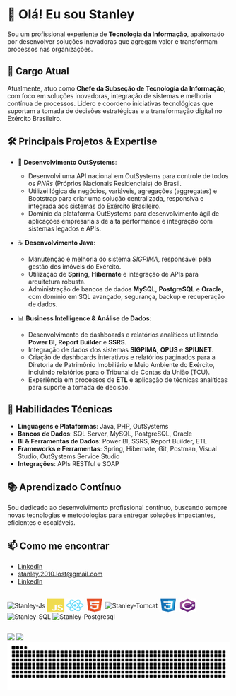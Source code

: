 # 👋 Olá! Eu sou Stanley

Sou um profissional experiente de **Tecnologia da Informação**, apaixonado por desenvolver soluções inovadoras que agregam valor e transformam processos nas organizações.

## 💼 Cargo Atual

Atualmente, atuo como **Chefe da Subseção de Tecnologia da Informação**, com foco em soluções inovadoras, integração de sistemas e melhoria contínua de processos. Lidero e coordeno iniciativas tecnológicas que suportam a tomada de decisões estratégicas e a transformação digital no Exército Brasileiro.

## 🛠️ Principais Projetos & Expertise

- 🔧 **Desenvolvimento OutSystems**:  
  - Desenvolvi uma API nacional em OutSystems para controle de todos os *PNRs* (Próprios Nacionais Residenciais) do Brasil.  
  - Utilizei lógica de negócios, variáveis, agregações (aggregates) e Bootstrap para criar uma solução centralizada, responsiva e integrada aos sistemas do Exército Brasileiro.  
  - Domínio da plataforma OutSystems para desenvolvimento ágil de aplicações empresariais de alta performance e integração com sistemas legados e APIs.

- ☕ **Desenvolvimento Java**:  
  - Manutenção e melhoria do sistema *SIGPIMA*, responsável pela gestão dos imóveis do Exército.  
  - Utilização de **Spring**, **Hibernate** e integração de APIs para arquitetura robusta.  
  - Administração de bancos de dados **MySQL**, **PostgreSQL** e **Oracle**, com domínio em SQL avançado, segurança, backup e recuperação de dados.

- 📊 **Business Intelligence & Análise de Dados**:  
  - Desenvolvimento de dashboards e relatórios analíticos utilizando **Power BI**, **Report Builder** e **SSRS**.  
  - Integração de dados dos sistemas **SIGPIMA**, **OPUS** e **SPIUNET**.  
  - Criação de dashboards interativos e relatórios paginados para a Diretoria de Patrimônio Imobiliário e Meio Ambiente do Exército, incluindo relatórios para o Tribunal de Contas da União (TCU).  
  - Experiência em processos de **ETL** e aplicação de técnicas analíticas para suporte à tomada de decisão.

## 🚀 Habilidades Técnicas

- **Linguagens e Plataformas**: Java, PHP, OutSystems  
- **Bancos de Dados**: SQL Server, MySQL, PostgreSQL, Oracle  
- **BI & Ferramentas de Dados**: Power BI, SSRS, Report Builder, ETL  
- **Frameworks e Ferramentas**: Spring, Hibernate, Git, Postman, Visual Studio, OutSystems Service Studio  
- **Integrações**: APIs RESTful e SOAP  

## 📚 Aprendizado Contínuo

Sou dedicado ao desenvolvimento profissional contínuo, buscando sempre novas tecnologias e metodologias para entregar soluções impactantes, eficientes e escaláveis.

## 📫 Como me encontrar

- [LinkedIn](https://www.linkedin.com/in/stanley-carvalho-a1740829b/) 
- stanley.2010.lost@gmail.com
- [LinkedIn](https://stanleycarvalho.github.io/portifolio/)


<div style="display: inline_block"><br>
  <img align="center" alt="Stanley-Js" height="30" width="40" src="https://cdn.jsdelivr.net/gh/devicons/devicon@latest/icons/java/java-original-wordmark.svg">
  <img align="center" alt="Stanley-Js" height="30" width="40" src="https://raw.githubusercontent.com/devicons/devicon/master/icons/javascript/javascript-plain.svg">
  <img align="center" alt="Stanley-React" height="30" width="40" src="https://raw.githubusercontent.com/devicons/devicon/master/icons/react/react-original.svg">
  <img align="center" alt="Stanley-HTML" height="30" width="40" src="https://raw.githubusercontent.com/devicons/devicon/master/icons/html5/html5-original.svg">
  <img align="center" alt="Stanley-Tomcat" height="30" width="40" src="https://cdn.jsdelivr.net/gh/devicons/devicon@latest/icons/tomcat/tomcat-original-wordmark.svg">
  <img align="center" alt="Stanley-CSS" height="30" width="40" src="https://raw.githubusercontent.com/devicons/devicon/master/icons/css3/css3-original.svg">
  <img align="center" alt="Stanley-Csharp" height="30" width="40" src="https://raw.githubusercontent.com/devicons/devicon/master/icons/csharp/csharp-original.svg">
  <img align="center" alt="Stanley-SQL" height="30" width="40" src="https://cdn.jsdelivr.net/gh/devicons/devicon@latest/icons/azuresqldatabase/azuresqldatabase-original.svg">
  <img align="center" alt="Stanley-Postgresql" height="30" width="40" src="https://cdn.jsdelivr.net/gh/devicons/devicon@latest/icons/postgresql/postgresql-original.svg">
</div>
  
  ##
 
<div> 
  <a href = "mailto:stanley.2010.lost@gmail.com"><img src="https://img.shields.io/badge/-Gmail-%23333?style=for-the-badge&logo=gmail&logoColor=red" target="_blank"></a>
  <a href="https://www.linkedin.com/in/stanley-carvalho-a1740829b/" target="_blank"><img src="https://img.shields.io/badge/-LinkedIn-%230077B5?style=for-the-badge&logo=linkedin&logoColor=red" target="_blank"></a> 
  
</div>

<picture align="center">
  <source media="(prefers-color-scheme: dark)" srcset="https://raw.githubusercontent.com/StanleyCarvalho/StanleyCarvalho/output/github-contribution-grid-snake-dark.svg">
  <source media="(prefers-color-scheme: light)" srcset="https://raw.githubusercontent.com/StanleyCarvalho/StanleyCarvalho/output/github-contribution-grid-snake-dark.svg">
  <img align="center" alt="github contribution grid snake animation" src="https://raw.githubusercontent.com/StanleyCarvalho/StanleyCarvalho/output/github-contribution-grid-snake.svg">
</picture>
